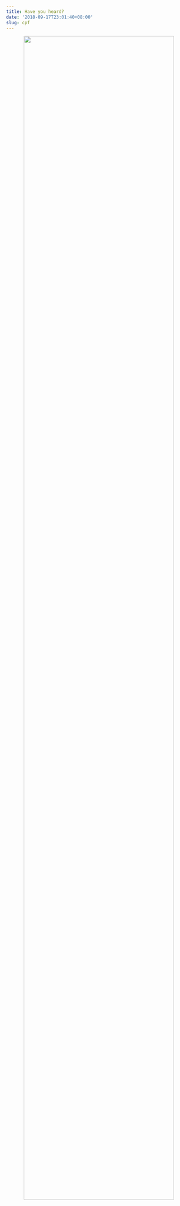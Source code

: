 ```yaml
---
title: Have you heard?
date: '2018-09-17T23:01:40+08:00'
slug: cpf
---
```

<center><img src="/img/screen-shot-2018-09-17-at-11.04.22-pm.png" width="90%" />
